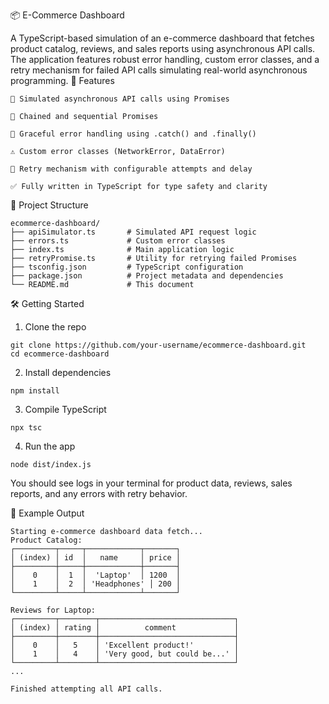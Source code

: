 📦 E-Commerce Dashboard

A TypeScript-based simulation of an e-commerce dashboard that fetches product catalog, reviews, and sales reports using asynchronous API calls. The application features robust error handling, custom error classes, and a retry mechanism for failed API calls simulating real-world asynchronous programming.
🚀 Features

    📡 Simulated asynchronous API calls using Promises

    🔗 Chained and sequential Promises

    🧼 Graceful error handling using .catch() and .finally()

    ⚠️ Custom error classes (NetworkError, DataError)

    🔁 Retry mechanism with configurable attempts and delay

    ✅ Fully written in TypeScript for type safety and clarity

📁 Project Structure

```
ecommerce-dashboard/
├── apiSimulator.ts       # Simulated API request logic
├── errors.ts             # Custom error classes
├── index.ts              # Main application logic
├── retryPromise.ts       # Utility for retrying failed Promises
├── tsconfig.json         # TypeScript configuration
├── package.json          # Project metadata and dependencies
└── README.md             # This document
```

🛠️ Getting Started
1. Clone the repo
```
git clone https://github.com/your-username/ecommerce-dashboard.git
cd ecommerce-dashboard
```
2. Install dependencies
```
npm install
```
3. Compile TypeScript
```
npx tsc
```
4. Run the app
```
node dist/index.js
```
You should see logs in your terminal for product data, reviews, sales reports, and any errors with retry behavior.

📂 Example Output
```
Starting e-commerce dashboard data fetch...
Product Catalog:
┌─────────┬─────┬────────────┬───────┐
│ (index) │ id  │   name     │ price │
├─────────┼─────┼────────────┼───────┤
│    0    │  1  │  'Laptop'  │ 1200  │
│    1    │  2  │ 'Headphones' │ 200 │
└─────────┴─────┴────────────┴───────┘

Reviews for Laptop:
┌─────────┬────────┬──────────────────────────────┐
│ (index) │ rating │          comment             │
├─────────┼────────┼──────────────────────────────┤
│    0    │   5    │ 'Excellent product!'         │
│    1    │   4    │ 'Very good, but could be...' │
└─────────┴────────┴──────────────────────────────┘
...

Finished attempting all API calls.
```
